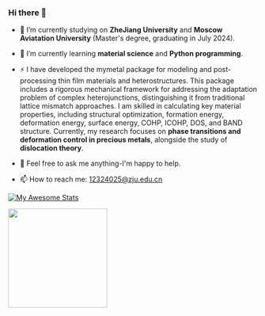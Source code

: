 ### Hi there 👋

- 🔭 I’m currently studying on **ZheJiang University** and **Moscow Aviatation University** (Master's degree, graduating in July 2024).

- 🌱 I’m currently learning **material science** and **Python programming**.

- ⚡ I have developed the mymetal package for modeling and post-processing thin film materials and heterostructures. This package includes a rigorous mechanical framework for addressing the adaptation problem of complex heterojunctions, distinguishing it from traditional lattice mismatch approaches. I am skilled in calculating key material properties, including structural optimization, formation energy, deformation energy, surface energy, COHP, ICOHP, DOS, and BAND structure. Currently, my research focuses on **phase transitions and deformation control in precious metals**, alongside the study of **dislocation theory**.
  
- 💬 Feel free to ask me anything-I'm happy to help.
  
- 📫 How to reach me: 12324025@zju.edu.cn

[![My Awesome Stats](https://awesome-github-stats.azurewebsites.net/user-stats/Louis?cardType=level&theme=github-dark&preferLogin=false)](https://git.io/awesome-stats-card)

<a href="https://git.io/streak-stats">
  <img height=200 align="center" src="https://streak-stats.demolab.com?user=jageo&theme=tokyonight&hide_border=true&border_radius=6.5&date_format=M%20j%5B%2C%20Y%5D&mode=weekly&card_width=320" />
</a>

<!--
**ShengLin1001/ShengLin1001** is a ✨ _special_ ✨ repository because its `README.md` (this file) appears on your GitHub profile.

Here are some ideas to get you started:

- 🔭 I’m currently studying on ZheJiang university and moscow aviatation university
- 🌱 I’m currently learning the machine learning and material science
- 👯 I’m looking to collaborate on ...
- 🤔 I’m looking for help with ...
- 💬 Ask me about anything for free
- 📫 How to reach me: 12324025@zju.edu.cn
- 😄 Pronouns: He/him
- ⚡ Fun fact: ...
-->
